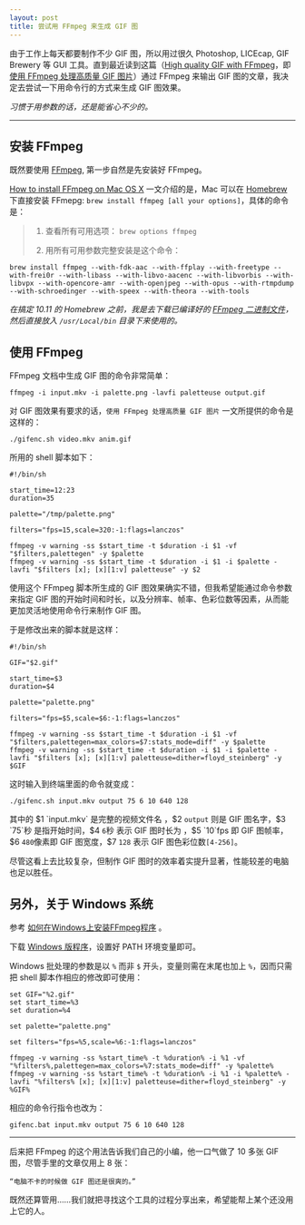 ```yaml
---
layout: post
title: 尝试用 FFmpeg 来生成 GIF 图
---
```

由于工作上每天都要制作不少 GIF 图，所以用过很久 Photoshop, LICEcap, GIF Brewery 等 GUI 工具。直到最近读到这篇（[High quality GIF with FFmpeg](http://blog.pkh.me/p/21-high-quality-gif-with-ffmpeg.html)，即 [使用 FFmpeg 处理高质量 GIF 图片](http://www.oschina.net/translate/high-quality-gif-with-ffmpeg)）通过 FFmpeg 来输出 GIF 图的文章，我决定去尝试一下用命令行的方式来生成 GIF 图效果。

*习惯于用参数的话，还是能省心不少的。*

***

## 安装 FFmpeg

既然要使用 [FFmpeg](http://ffmpeg.org), 第一步自然是先安装好 FFmpeg。

[How to install FFmpeg on Mac OS X](http://www.renevolution.com/how-to-install-ffmpeg-on-mac-os-x/) 一文介绍的是，Mac 可以在 [Homebrew](http://mxcl.github.com/homebrew/) 下直接安装 FFmepg: `brew install ffmpeg [all your options]`，具体的命令是：

> 1. 查看所有可用选项： `brew options ffmpeg`
>
> 2. 用所有可用参数完整安装是这个命令：
<pre><code>brew install ffmpeg --with-fdk-aac --with-ffplay --with-freetype --with-frei0r --with-libass --with-libvo-aacenc --with-libvorbis --with-libvpx --with-opencore-amr --with-openjpeg --with-opus --with-rtmpdump --with-schroedinger --with-speex --with-theora --with-tools</code></pre>

*在搞定 10.11 的 Homebrew 之前，我是去下载已编译好的 [FFmpeg 二进制文件](http://evermeet.cx/ffmpeg/)，然后直接放入 `/usr/Local/bin` 目录下来使用的。*

## 使用 FFmpeg

FFmpeg 文档中生成 GIF 图的命令非常简单：

`ffmpeg -i input.mkv -i palette.png -lavfi paletteuse output.gif `

对 GIF 图效果有要求的话，`使用 FFmpeg 处理高质量 GIF 图片` 一文所提供的命令是这样的：

`./gifenc.sh video.mkv anim.gif`

所用的 shell 脚本如下：

<pre><code>#!/bin/sh

start_time=12:23
duration=35

palette="/tmp/palette.png"

filters="fps=15,scale=320:-1:flags=lanczos"

ffmpeg -v warning -ss $start_time -t $duration -i $1 -vf "$filters,palettegen" -y $palette
ffmpeg -v warning -ss $start_time -t $duration -i $1 -i $palette -lavfi "$filters [x]; [x][1:v] paletteuse" -y $2
</code></pre>

使用这个 FFmpeg 脚本所生成的 GIF 图效果确实不错，但我希望能通过命令参数来指定 GIF 图的开始时间和时长，以及分辨率、帧率、色彩位数等因素，从而能更加灵活地使用命令行来制作 GIF 图。

于是修改出来的脚本就是这样：

<pre><code>#!/bin/sh

GIF="$2.gif"

start_time=$3
duration=$4

palette="palette.png"

filters="fps=$5,scale=$6:-1:flags=lanczos"

ffmpeg -v warning -ss $start_time -t $duration -i $1 -vf "$filters,palettegen=max_colors=$7:stats_mode=diff" -y $palette
ffmpeg -v warning -ss $start_time -t $duration -i $1 -i $palette -lavfi "$filters [x]; [x][1:v] paletteuse=dither=floyd_steinberg" -y $GIF
</code></pre>

这时输入到终端里面的命令就变成：

`./gifenc.sh input.mkv output 75 6 10 640 128 `

其中的 $1 `input.mkv` 是完整的视频文件名 ，$2 `output` 则是 GIF 图名字，$3 `75`秒 是指开始时间，$4 `6`秒 表示 GIF 图时长为 ，$5  `10`fps 即 GIF 图帧率，$6 `480`像素即 GIF 图宽度，$7 `128` 表示 GIF 图色彩位数`[4-256]`。

尽管这看上去比较复杂，但制作 GIF 图时的效率着实提升显著，性能较差的电脑也足以胜任。

## 另外，关于 Windows 系统

参考 [如何在Windows上安装FFmpeg程序](http://zh.wikihow.com/在Windows上安装FFmpeg程序) 。

下载 [Windows 版程序](http://ffmpeg.zeranoe.com/builds/)，设置好 PATH 环境变量即可。

Windows 批处理的参数是以 `%` 而非 `$` 开头，变量则需在末尾也加上 `%`，因而只需把 shell 脚本作相应的修改即可使用：

<pre><code>set GIF="%2.gif"
set start_time=%3
set duration=%4

set palette="palette.png"

set filters="fps=%5,scale=%6:-1:flags=lanczos"

ffmpeg -v warning -ss %start_time% -t %duration% -i %1 -vf "%filters%,palettegen=max_colors=%7:stats_mode=diff" -y %palette%
ffmpeg -v warning -ss %start_time% -t %duration% -i %1 -i %palette% -lavfi "%filters% [x]; [x][1:v] paletteuse=dither=floyd_steinberg" -y %GIF%
</code></pre>

相应的命令行指令也改为：

`gifenc.bat input.mkv output 75 6 10 640 128 `

***

后来把 FFmpeg 的这个用法告诉我们自己的小编，他一口气做了 10 多张 GIF 图，尽管手里的文章仅用上 8 张：

`“电脑不卡的时候做 GIF 图还是很爽的。”`

既然还算管用……我们就把寻找这个工具的过程分享出来，希望能帮上某个还没用上它的人。